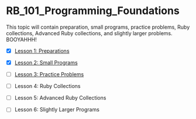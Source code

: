 # RB_101_Programming_Foundations
This topic will contain preparation, small programs, practice problems, Ruby collections, Advanced Ruby collections, and slightly larger problems. BOOYAHHH!

- [x] [Lesson 1: Preparations](https://github.com/timsully/RB_101_Programming_Foundations/tree/master/lesson_01)

- [x] [Lesson 2: Small Programs](https://github.com/timsully/RB_101_Programming_Foundations/tree/master/lesson_02)

- [ ] [Lesson 3: Practice Problems](https://github.com/timsully/RB_101_Programming_Foundations/tree/master/lesson_03)

- [ ] Lesson 4: Ruby Collections

- [ ] Lesson 5: Advanced Ruby Collections

- [ ] Lesson 6: Slightly Larger Programs
